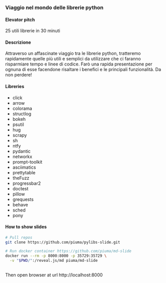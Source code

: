 ### Viaggio nel mondo delle librerie python

#### Elevator pitch

25 utili librerie in 30 minuti

#### Descrizione

Attraverso un affascinate viaggio tra le librerie python, tratteremo
rapidamente quelle più utili e semplici da utilizzare che ci faranno
risparmiare tempo e linee di codice. Farò una rapida presentazione per
ognuna di esse facendone risaltare i benefici e le principali
funzionalità. Da non perdere!

#### Libreries

 * click
 * arrow
 * colorama
 * structlog
 * bokeh
 * psutil
 * hug
 * scrapy
 * sh
 * ntfy
 * pydantic
 * networkx
 * prompt-toolkit
 * asciimatics
 * prettytable
 * theFuzz
 * progressbar2
 * doctest
 * pillow
 * grequests
 * behave
 * sched
 * pony

#### How to show slides

```bash
# Pull repos
git clone https://github.com/piuma/pylibs-slide.git

# Run docker container https://github.com/piuma/md-slide
docker run --rm -p 8000:8000 -p 35729:35729 \
  -v "$PWD/":/reveal.js/md piuma/md-slide
  
```
Then open browser at url http://localhost:8000

